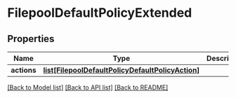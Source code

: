 # FilepoolDefaultPolicyExtended

## Properties
Name | Type | Description | Notes
------------ | ------------- | ------------- | -------------
**actions** | [**list[FilepoolDefaultPolicyDefaultPolicyAction]**](FilepoolDefaultPolicyDefaultPolicyAction.md) |  | [optional] 

[[Back to Model list]](../README.md#documentation-for-models) [[Back to API list]](../README.md#documentation-for-api-endpoints) [[Back to README]](../README.md)



